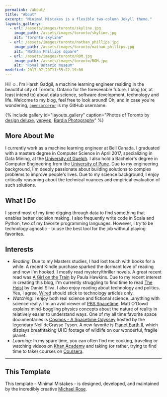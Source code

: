 ```yaml
---
permalink: /about/
title: "About"
excerpt: "Minimal Mistakes is a flexible two-column Jekyll theme."
layouts_gallery:
  - url: /assets/images/toronto/skyline.jpg
    image_path: /assets/images/toronto/skyline.jpg
    alt: "Toronto skyline"
  - url: /assets/images/toronto/nathan_phillips.jpg
    image_path: /assets/images/toronto/nathan_phillips.jpg
    alt: "Nathan Phillips square"
  - url: /assets/images/toronto/ROM.jpg
    image_path: /assets/images/toronto/ROM.jpg
    alt: "Royal Ontario museum"
modified: 2017-07-29T11:55:22-19:00
---
```


Hi! :relaxed:. I'm Harsh Gadgil, a machine learning engineer residing in the beautiful city of Toronto, Ontario for the foreseeable future. I blog (or, at least intend to) about data science, software development, technology and life. Welcome to my blog, feel free to look around! Oh, and in case you're wondering, [`opensorceror`](https://github.com/opensorceror) is my GitHub username.

{% include gallery id="layouts_gallery" caption="Photos of Toronto by [design deluxe](https://www.flickr.com/photos/hdrdeluxe/6075814024/in/photolist-afU8Qd-oPRq5J-Rop6jY-3cVg2-b7YycX-vXbzBa-8T8FnZ-dnpJef-dXAt6h-o6Znsm-nJ8yFe-cjw5RJ-7U3mY5-7WQLUa-U4SAtt-5qM6wx-9RomD8-gxcNEZ-ahYL8G-DPg7jM-pjjGsq-6fTwHf-5amyJi-tKqtUB-VRKq3R-cfwFah-Ud5zVn-dk1GC9-9UmAvF-UGHVo8-8icS-TT8dpp-94rQv-pFT4H5-5uRbFQ-6sq2w-qtoAHq-eLsxah-5nnPHT-9a5g5d-rBPZVa-tyu4ve-5bHPyc-cKjLgo-qCRw7F-2oVgx-nsvDqg-nuXVyc-fiLRFE-eH6HXY), [yepyep](https://www.flickr.com/photos/rstiller/36042600966/in/photolist-WUXKyA-X8aJLs-Txf6eR-64LuF9-V4KW2u-r8aykG-WTBxvj-avciG8-pmzjMo-6bq9DZ-pmzjY5-UqrD54-qbSYGw-obTdqJ-9iVuME-VsiGJ5-hZ1eDD-WLHPZk-623Bav-TnT3eQ-UqrNFD-r6pGQt-UqrGBe-is9Nfv-psqqbm-Vpjyu3-opf6z8-4ipFEv-qK7GSV-VsVi2j-phWm31-TXmMhq-ipTy24-os34hw-ojPLTA-VCX6fU-i38dDi-W9jNxe-7kReq-2UqYJD-Rrw2dS-THaeFf-VstcKR-Qoury7-WHA3kN-dPC9oE-a8f1Ve-ipTxGX-VQTz91-pH2S3W), [Bardia Photography](https://www.flickr.com/photos/bardia_photowork/8195330318/in/photolist-ducdbA-UEtZtj-X5kNtq-TUboHg-nQLkWw-W5QaiC-94mkbf-SpKW4w-qg2yQ9-TUboKv-s5HJ81-odLHVz-WmagAa-piUWHg-pktQf4-Wm9YMF-pGZ7Hx-oyQqjV-pCDE1g-vhHbY-cLy3jm-pmpSDe-WxQqtR-oKaDr4-VLpFeU-WhSTkE-4GPQUk-rrkztZ-Vu3hUB-6PHWpS-Ug3p49-S8Y3mK-8eJRgF-pqPmK5-UCCZvs-avsyTa-8eNdx3-94nd4Q-SpKVJy-nmWCWu-pgvpy1-Tm3hWK-poW2pQ-qt8oGF-94irbe-94mTNW-94n6Zf-hF4DeX-Va6QDr-5hkYjd)" %}
<!--
[Install the Theme]({{ "/docs/quick-start-guide/" | absolute_url }}){: .btn .btn--success .btn--large} -->

## More About Me

I currently work as a machine learning engineer at Bell Canada. I graduated with a masters degree in Computer Science in April 2017, specializing in Data Mining, at the [University of Guelph](http://www.uoguelph.ca/). I also hold a Bachelor's degree in Computer Engineering from the [University of Pune](http://www.unipune.ac.in/). Due to my engineering background, I'm deeply passionate about building solutions to complex problems to improve people's lives. Due to my science background, I enjoy critically reasoning about the technical nuances and empirical evaluation of such solutions.

## What I Do

I spend most of my time digging through data to find something that enables better decision making. I also frequently write code in Scala and Python, two of my favorite programming languages. However, I *try* to be technology agnostic - to use the best tool for the job without playing favorites.

## Interests

- *Reading*: Due to my Masters studies, I had lost touch with books for a while. A recent Kindle purchase sparked the dormant love of reading and now I'm hooked. I mostly read mystery/thriller novels. A great recent read was [A Girl on the Train](https://www.goodreads.com/choiceawards/best-mystery-thriller-books-2015) by Paula Hawkins. Due to my recent interest in creating this blog, I'm currently struggling to find time to read [The Heist](https://www.goodreads.com/book/show/18730158-the-heist?from_search=true) by Daniel Silva. I also enjoy reading about technology and politics. Yes, I agree, [Wired](https://www.wired.com/) should stick to technology articles only.
- *Watching*: I enjoy both real science and fictional science...anything with science really. I'm an avid viewer of [PBS Spacetime](https://www.youtube.com/channel/UC7_gcs09iThXybpVgjHZ_7g). Matt O'Dowd explains mind-boggling physics concepts about the nature of reality in relatively easier to understand ways. One of my all time favorite space documentaries is [Cosmos - A Spacetime Odyssey](http://www.imdb.com/title/tt2395695/) hosted by the legendary Neil deGrasse Tyson. A new favorite is [Planet Earth II](http://www.imdb.com/title/tt5491994/), which displays breathtaking UHD footage of wildlife on our wonderful, fragile planet.
- *Learning*: In my spare time, you can often find me cooking, traveling or watching videos on [Khan Academy](https://www.khanacademy.org/) and taking (or rather, trying to find time to take) courses on [Coursera](https://www.coursera.org/).

---

## This Template

This template - Minimal Mistakes - is designed, developed, and maintained by the incredibly creative [Michael Rose](https://mademistakes.com/).
